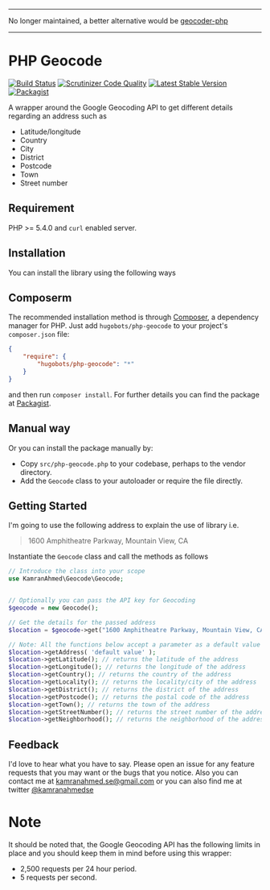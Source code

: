 -------

No longer maintained, a better alternative would be [geocoder-php](https://github.com/geocoder-php/Geocoder) 

-------

# PHP Geocode

[![Build Status](https://travis-ci.org/hugobots/php-geocode.svg?branch=master)](https://travis-ci.org/hugobots/php-geocode)
[![Scrutinizer Code Quality](https://scrutinizer-ci.com/g/hugobots/php-geocode/badges/quality-score.png?b=master)](https://scrutinizer-ci.com/g/hugobots/php-geocode/?branch=master)
[![Latest Stable Version](https://poser.pugx.org/hugobots/php-geocode/v/stable.svg)](https://packagist.org/packages/hugobots/php-geocode)
[![Packagist](https://img.shields.io/packagist/dt/hugobots/php-geocode.svg)](https://packagist.org/packages/hugobots/php-geocode)

A wrapper around the Google Geocoding API to get different details regarding an address such as 
- Latitude/longitude
- Country
- City
- District
- Postcode
- Town
- Street number

## Requirement
PHP >= 5.4.0 and <code>curl</code> enabled server.

## Installation
You can install the library using the following ways

## Composerm
The recommended installation method is through <a href="http://getcomposer.org/">Composer</a>, a dependency manager for PHP. Just add <code>hugobots/php-geocode</code> to your project's <code>composer.json</code> file:

```json
{
    "require": {
        "hugobots/php-geocode": "*"
    }
}
```
and then run <code>composer install</code>. For further details you can find the package at <a href="https://packagist.org/packages/hugobots/php-geocode">Packagist</a>.

## Manual way
Or you can install the package manually by:

- Copy `src/php-geocode.php` to your codebase, perhaps to the vendor directory.
- Add the `Geocode` class to your autoloader or require the file directly.

## Getting Started
I'm going to use the following address to explain the use of library i.e.

>1600 Amphitheatre Parkway, Mountain View, CA

Instantiate the `Geocode` class and call the methods as follows
```php
// Introduce the class into your scope
use KamranAhmed\Geocode\Geocode;


// Optionally you can pass the API key for Geocoding
$geocode = new Geocode();

// Get the details for the passed address
$location = $geocode->get("1600 Amphitheatre Parkway, Mountain View, CA");

// Note: All the functions below accept a parameter as a default value that will be return if the reuqired value isn't found
$location->getAddress( 'default value' ); 
$location->getLatitude(); // returns the latitude of the address
$location->getLongitude(); // returns the longitude of the address
$location->getCountry(); // returns the country of the address
$location->getLocality(); // returns the locality/city of the address
$location->getDistrict(); // returns the district of the address
$location->getPostcode(); // returns the postal code of the address
$location->getTown(); // returns the town of the address
$location->getStreetNumber(); // returns the street number of the address
$location->getNeighborhood(); // returns the neighborhood of the address
```

## Feedback
I'd love to hear what you have to say. Please open an issue for any feature requests that you may want or the bugs that you notice. Also you can contact me at <a href="mailto:kamranahmed.se@gmail.com">kamranahmed.se@gmail.com</a> or you can also find me at twitter <a href="http://twitter.com/kamranahmedse">@kamranahmedse</a>


# Note
It should be noted that, the Google Geocoding API has the following limits in place and you should keep them in mind before using this wrapper:
- 2,500 requests per 24 hour period.
- 5 requests per second.

